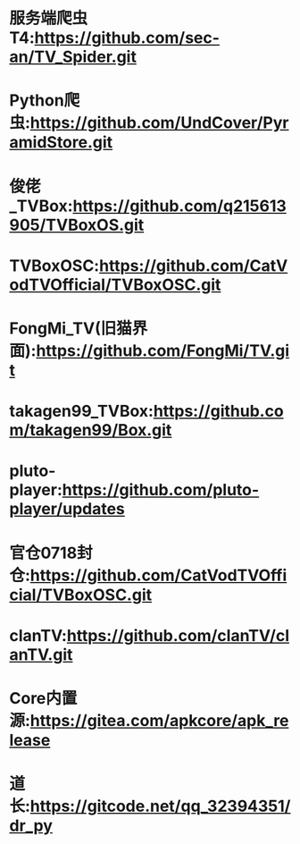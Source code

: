 # 服务端爬虫T4:https://github.com/sec-an/TV_Spider.git
# Python爬虫:https://github.com/UndCover/PyramidStore.git
# 俊佬_TVBox:https://github.com/q215613905/TVBoxOS.git
# TVBoxOSC:https://github.com/CatVodTVOfficial/TVBoxOSC.git
# FongMi_TV(旧猫界面):https://github.com/FongMi/TV.git
# takagen99_TVBox:https://github.com/takagen99/Box.git
# pluto-player:https://github.com/pluto-player/updates
# 官仓0718封仓:https://github.com/CatVodTVOfficial/TVBoxOSC.git
# clanTV:https://github.com/clanTV/clanTV.git
# Core内置源:https://gitea.com/apkcore/apk_release
# 道长:https://gitcode.net/qq_32394351/dr_py